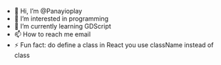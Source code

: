 - 👋 Hi, I’m @Panayioplay
- 👀 I’m interested in programming 
- 🌱 I’m currently learning GDScript
- 📫 How to reach me email
- ⚡ Fun fact: do define a class in React you use className instead of class

<!---
Panayioplay/Panayioplay is a ✨ special ✨ repository because its `README.md` (this file) appears on your GitHub profile.
You can click the Preview link to take a look at your changes.
--->
